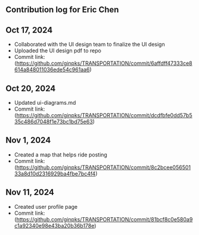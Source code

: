 ## Contribution log for Eric Chen

## Oct 17, 2024
- Collaborated with the UI design team to finalize the UI design
- Uploaded the UI design pdf to repo
- Commit link: (https://github.com/ginpks/TRANSPORTATION/commit/6affdff47333ce8614a848011036ede54c961aa6)

## Oct 20, 2024
- Updated ui-diagrams.md
- Commit link: (https://github.com/ginpks/TRANSPORTATION/commit/dcdfbfe0dd57b535c486d7048f1e73bc1bd75e63)

## Nov 1, 2024
- Created a map that helps ride posting
- Commit link: (https://github.com/ginpks/TRANSPORTATION/commit/8c2bcee05650133a8d10d2316929ba4fbe7bc4f4)

## Nov 11, 2024
- Created user profile page
- Commit link: (https://github.com/ginpks/TRANSPORTATION/commit/81bcf8c0e580a9c1a92340e98e43ba20b36b178e)
